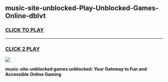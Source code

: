 
## music-site-unblocked-Play-Unblocked-Games-Online-dblvt
<h3>
<a href="https://premium76.site?title=music-site-unblocked&ref=25A">CLICK TO PLAY</a></h3>
<hr>

<h3>
<a href="https://premium76.site?title=music-site-unblocked&ref=25A">CLICK 2 PLAY</a>
  
</h3>

<a href="https://premium76.site?title=music-site-unblocked&ref=25A"><img src="https://clearcache.store/games.png"></a>


**music-site-unblocked games unblocked: Your Gateway to Fun and Accessible Online Gaming**
